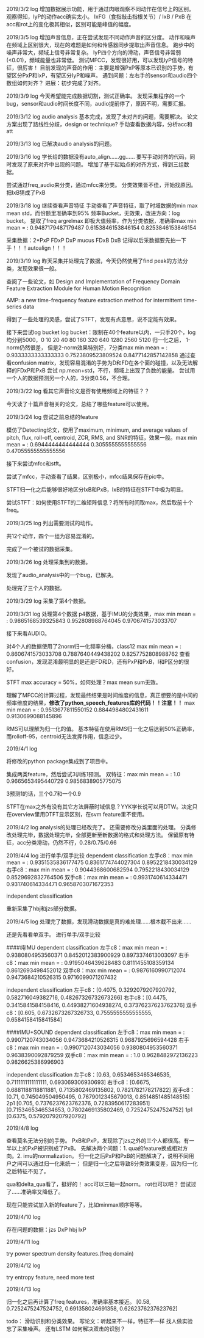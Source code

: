 2019/3/2 log
增加数据展示功能，用于通过肉眼观察不同动作在信号上的区别。
观察得知，IyP的动作acc确实太小。
IxFG（食指敲击指根关节）/ IxB / PxB 在acc和rot上的变化极其相似，区别可能是峰值的幅度。

2019/3/5 log
增加声音信息，正在尝试发现不同动作声音的区分度。
动作和噪声在频域上区别很大，现在的难题是如何和传感器同步提取出声音信息。
跑步中的噪声非常大，频域上信号非常复杂。
IyP四个方向的滑动，声音信号非常弱(<0.01)，频域能量也非常低。
测试MFCC，发现很好用，可以发现IyP信号的特征，很厉害！
目前发现的声音的作用：主要是增强PxP等原本已识别的手势，有望区分PxP和IxP，有望区分IyP和噪声。
遇到问题：左右手的sensor和audio四个数组如何对齐？
进展：初步完成了对齐。

2019/3/9 log
今天希望能完成数据切割，测试正确率。
发现采集程序的一个bug，sensor和audio时间长度不同，audio提前停了，原因不明，需要汇报。

2019/3/12 log
audio analysis 基本完成，发现了未对齐的问题，需要解决。
论文方案出现了路线性分歧，design or technique?
手动查看数据内容，分析acc和att

2019/3/13 log
已解决audio analysis的问题。

2019/3/16 log
学长给的数据没有auto_align……gg……
要写手动对齐的代码，同时发现了原来对齐中出现的问题。
增加了基于起始点的对齐方式，得到三组数据。

尝试通过freq_audio来分类，通过mfcc来分类。
分类效果皆不佳，开始找原因。
把IxB猜成了PxB

2019/3/18 log
继续查看声音特征
手动查看了声音特征，取了时域数据的min max mean std，而份额里准确率到95%
频率Bucket，无效果，改进方向：log bucket。
提取了freq argrelmax 即极大值频率，作为分类依据，准确率max min mean = : 0.9487179487179487 0.6153846153846154 0.8253846153846154

采集数据：2*PxP FDxP DxP mucus FDxB DxB
记得以后采数据要先拍一下手！！！autoalign！！！

2019/3/19 log
昨天采集并处理完了数据，今天仍然使用了find peak的方法分类，发现效果很一般。

查阅了一些论文，如
Design and Implementation of Frequency Domain Feature Extraction Module for Human Motion Recognition

AMP: a new time-frequency feature extraction method for intermittent time-series data

得到了一些处理的灵感，尝试了STFT，发现有点意思，说不定能有效果。

接下来尝试log bucket
log bucket：限制在40个feature以内，一只手20个，log均分到5000，0 10 20 40 80 160 320 640 1280 2560 5120
归一化之后，
1-norm仍然很差，
但是2-norm效果特别好，7分类max min mean = : 0.9333333333333333 0.7523809523809524 0.8477142857142858
通过查看confusion matrix，发现容易混淆的手势为D和FD在各个面的碰撞，以及无法解释的FDxP和PxB
尝试 np.mean+std，不行，频域上出现了负数的能量。
尝试用一个人的数据预测另一个人的，3分类0.56，不合理。

2019/3/22 log
看其它声音论文是否有使用频域上的特征？？

今天读了十篇声音相关的论文，总结了哪些feature可以使用。

2019/3/24 log
尝试之前总结的feature

模仿了Detecting论文，使用了maximum, minimum, and average values of pitch, flux, roll-off, centroid, ZCR, RMS, and SNR的特征，效果一般。max min mean = : 0.6944444444444444 0.3055555555555556 0.47055555555555556

接下来尝试mfcc和stft。

尝试了mfcc，手动查看了结果，区别极小，mfcc结果保存在pic中。

STFT归一化之后能够很好地区分IxB和PxB，IxB的特征在STFT中极为明显。

尝试STFT：如何使用STFT的二维矩阵信息？将所有时间取max，然后取前十个freq。

2019/3/25 log
列出需要测试的动作。

共12个动作，四个一组为容易混淆的。

完成了一个被试的数据采集。

2019/3/26 log
处理采集到的数据。

发现了audio_analysis中的一个bug，已解决。

处理完了三个人的数据。

2019/3/29 log
采集了第4个数据。

2019/3/31 log
处理第4个数据
p4数据，基于IMU的分类效果，max min mean = : 0.9865168539325843 0.952808988764045 0.9706741573033707

接下来看AUDIO。

对4个人的数据使用了2norm归一化频率分桶，class12 max min mean = : 0.8606741573033708 0.7887640449438202 0.8257752808988762
查看confusion，发现混淆最明显的是还是FD和D，还有PxP和PxB，I和P区分的很好。

STFT max accuracy = 50%，如何处理？max mean sum无效。

理解了MFCC的计算过程，发现最终结果是时间维度的信息，真正想要的是中间的频率维度的结果，**修改了python_speech_features库的代码！！注意！！**
max min mean = : 0.9513677811550152 0.8844984802431611 0.9130699088145896

RMS可以理解为归一化的值。
基本特征在使用RMS归一化之后达到50%正确率，而rolloff-95，centroid无法发挥作用，信息过少。

2019/4/1 log

将修改的python package集成到了项目中。

集成两类feature，然后尝试3训练1预测。
双特征：max min mean = : 1.0 0.9665653495440729 0.9856838905775075

3预测1的话，三个0.7和一个0.9

STFT在max之外有没有其它方法屏蔽时域信息？YYK学长说可以用DTW。决定只在overview里用DTFT显示区别，在svm feature里不使用。

2019/4/2 log
analysis的处理已经改完了。
还需要修改分类里面的处理。
分类修改处理完毕，数据处理完毕，全部更新至新数据的格式和处理方法。
保留原有特征，acc分类滑动，仍然不行，0.28/0.75/0.66

2019/4/4 log
进行单手/双手比较
dependent classification
左手c8：max min mean = : 0.9351535836177475 0.8361774744027304 0.8952218430034129
右手c8：max min mean = : 0.9044368600682594 0.7952218430034129 0.8529692832764506
双手c8：max min mean = : 0.9931740614334471 0.931740614334471 0.9658703071672353

independent classification

重新采集了hbj和jzs部分数据。

2019/4/5 log
处理完了数据，发现滑动数据是真的难处理……根本截不出来……

还是先看看单双手。
进行单手/双手比较

####纯IMU
dependent classification
左手c8：max min mean = : 0.9380804953560371 0.8452012383900929 0.8973374613003097
右手c8：max min mean = : 0.9195046439628483 0.8111455108359134 0.8612693498452012
双手c8：max min mean = : 0.9876160990712074 0.9473684210526315 0.9716099071207432

independent classification
左手c8：[0.4075, 0.3292079207920792, 0.582716049382716, 0.48267326732673266]
右手c8：[0.4475, 0.3415841584158416, 0.44938271604938274, 0.37376237623762376]
双手c8：[0.605, 0.6732673267326733, 0.7555555555555555, 0.6584158415841584]

####IMU+SOUND
dependent classification
左手c8：max min mean = : 0.9907120743034056 0.9473684210526315 0.9687925696594428
右手c8：max min mean = : 0.9907120743034056 0.9380804953560371 0.9638390092879259
双手c8：max min mean = : 1.0 0.9628482972136223 0.9826625386996903

independent classification
左手c8：[0.63, 0.6534653465346535, 0.7111111111111111, 0.693069306930693]
右手c8：[0.6675, 0.6881188118811881, 0.7135802469135802, 0.7821782178217822]
双手c8：[0.71, 0.745049504950495, 0.7679012345679013, 0.8514851485148515]
2p1 [0.705, 0.7376237623762376, 0.7283950617283951] [0.7153465346534653, 0.7802469135802469, 0.7252475247524752]
1p1 [0.6375, 0.5792079207920792]

2019/4/8 log

查看莫名无法分别的手势。
PxB和PxP，发现除了jzs之外的三个人都很高。有一半以上的PxP被识别成了PxB。
先解决两个问题：1. qua的feature换成相对方向。2. imu的normalization。
归一化之后PxP和PxB的问题解决了，说明不同用户之间可以通过归一化来统一；
但是归一化之后导致8分类效果变差，因为归一化之后特征不见了。

qua和delta_qua看了，挺好的！
acc可以三轴一起norm。
rot也可以吧？
尝试过了……准确率又降低了。

现在只能尝试加入新的feature了，比如minmax顺序等等。

2019/4/10 log

存在问题的数据：jzs DxP hbj IxP

2019/4/11 log

try power spectrum density features.(freq domain)

2019/4/12 log

try entropy feature, need more test

2019/4/13 log

归一化之后再计算了freq features，准确率基本接近。
[0.58, 0.7252475247524752, 0.691358024691358, 0.6262376237623762]

todo：
滑动识别和分类效果。
写论文：听起来不一样，特征不一样
找人做实验
忘了采集噪声。
还有LSTM
如何解决双击的识别？